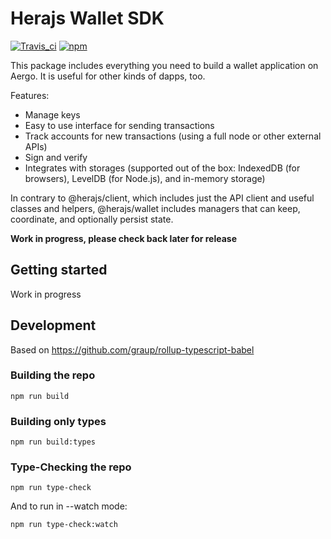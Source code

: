 # Herajs Wallet SDK

[![Travis_ci](https://travis-ci.org/aergoio/herajs-wallet.svg?branch=master)](https://travis-ci.org/aergoio/herajs-wallet)
[![npm](https://img.shields.io/npm/v/@herajs/wallet.svg)](https://www.npmjs.com/package/@herajs/wallet)

This package includes everything you need to build a wallet application on Aergo.
It is useful for other kinds of dapps, too.

Features:

- Manage keys
- Easy to use interface for sending transactions
- Track accounts for new transactions (using a full node or other external APIs)
- Sign and verify
- Integrates with storages (supported out of the box: IndexedDB (for browsers), LevelDB (for Node.js), and in-memory storage)

In contrary to @herajs/client, which includes just the API client and useful classes and helpers,
@herajs/wallet includes managers that can keep, coordinate, and optionally persist state.

**Work in progress, please check back later for release**

## Getting started

Work in progress

## Development

Based on https://github.com/graup/rollup-typescript-babel

### Building the repo

```shell
npm run build
```

### Building only types

```shell
npm run build:types
```

### Type-Checking the repo

```shell
npm run type-check
```

And to run in --watch mode:

```shell
npm run type-check:watch
```
